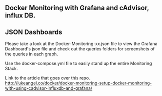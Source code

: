 ## Docker Monitoring with Grafana and cAdvisor, influx DB. 
## JSON Dashboards


Please take a look at the Docker-Monitoring-xx.json file to view the Grafana Dashboard's json file and check out the queries folders for screenshots of the queries in each graph.

Use the docker-compose.yml file to easily stand up the entire Monitoring Stack.

Link to the article that goes over this repo.
http://lukeangel.co/docker/docker-monitoring-setup-docker-monitoring-with-using-cadvisor-influxdb-and-grafana/

